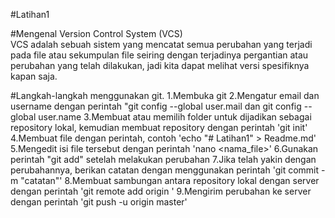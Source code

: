 #Latihan1

#Mengenal Version Control System (VCS)  
VCS adalah sebuah sistem yang mencatat semua perubahan yang terjadi pada file atau 
sekumpulan file seiring dengan terjadinya pergantian atau perubahan yang telah dilakukan, 
jadi kita dapat melihat versi spesifiknya kapan saja.

#Langkah-langkah menggunakan git.
1.Membuka git
2.Mengatur email dan username dengan perintah "git config --global user.mail dan git config --global user.name
3.Membuat atau memilih folder untuk dijadikan sebagai repository lokal, 
  kemudian membuat repository dengan perintah 'git init'
4.Membuat file dengan perintah, contoh 'echo "# Latihan1" > Readme.md'
5.Mengedit isi file tersebut dengan perintah 'nano <nama_file>'
6.Gunakan perintah "git add" setelah melakukan perubahan
7.Jika telah yakin dengan perubahannya, berikan catatan dengan menggunakan perintah 'git commit -m "catatan"'
8.Membuat sambungan antara repository lokal dengan server dengan perintah 'git remote add origin '
9.Mengirim perubahan ke server dengan perintah 'git push -u origin master'
